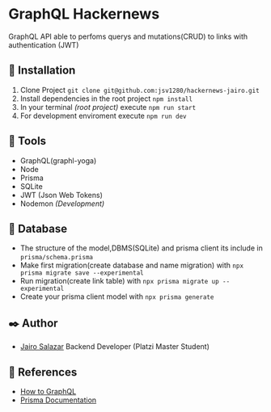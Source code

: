 # GraphQL Hackernews

GraphQL API able to perfoms querys and mutations(CRUD) to links with authentication (JWT)

## :hammer: Installation
1. Clone Project `git clone git@github.com:jsv1280/hackernews-jairo.git`
2. Install dependencies in the root project `npm install`
3. In your terminal _(root project)_ execute `npm run start`
4. For development enviroment execute `npm run dev`

## :wrench: Tools

* GraphQL(graphl-yoga)
* Node
* Prisma
* SQLite
* JWT (Json Web Tokens)
* Nodemon _(Development)_
 
## :file_folder: Database ##
- The structure of the model,DBMS(SQLite) and prisma client its include in `prisma/schema.prisma`
- Make first migration(create database and name migration) with `npx prisma migrate save --experimental`
- Run migration(create link table) with `npx prisma migrate up --experimental`
- Create your prisma client model with `npx prisma generate`

## :black_nib: Author
-  [Jairo Salazar][github_url] Backend Developer (Platzi Master Student)

## :telescope: References
- [How to GraphQL][graphl_url]
- [Prisma Documentation][prisma_url]

[graphl_url]:https://www.howtographql.com/
[github_url]: https://github.com/jsv1280
[prisma_url]: https://www.prisma.io/docs/